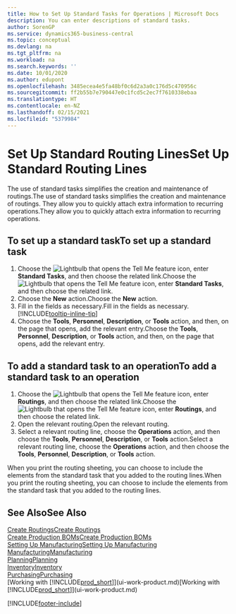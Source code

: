 ```yaml
---
title: How to Set Up Standard Tasks for Operations | Microsoft Docs
description: You can enter descriptions of standard tasks.
author: SorenGP
ms.service: dynamics365-business-central
ms.topic: conceptual
ms.devlang: na
ms.tgt_pltfrm: na
ms.workload: na
ms.search.keywords: ''
ms.date: 10/01/2020
ms.author: edupont
ms.openlocfilehash: 3485ecea4e5fa48bf0c6d2a3a0c176d5c470956c
ms.sourcegitcommit: ff2b55b7e790447e0c1fcd5c2ec7f7610338ebaa
ms.translationtype: HT
ms.contentlocale: en-NZ
ms.lasthandoff: 02/15/2021
ms.locfileid: "5379984"
---
```

# <a name="set-up-standard-routing-lines"></a><span data-ttu-id="5e104-103">Set Up Standard Routing Lines</span><span class="sxs-lookup"><span data-stu-id="5e104-103">Set Up Standard Routing Lines</span></span>

<span data-ttu-id="5e104-104">The use of standard tasks simplifies the creation and maintenance of routings.</span><span class="sxs-lookup"><span data-stu-id="5e104-104">The use of standard tasks simplifies the creation and maintenance of routings.</span></span> <span data-ttu-id="5e104-105">They allow you to quickly attach extra information to recurring operations.</span><span class="sxs-lookup"><span data-stu-id="5e104-105">They allow you to quickly attach extra information to recurring operations.</span></span>

## <a name="to-set-up-a-standard-task"></a><span data-ttu-id="5e104-106">To set up a standard task</span><span class="sxs-lookup"><span data-stu-id="5e104-106">To set up a standard task</span></span>

1. <span data-ttu-id="5e104-107">Choose the ![Lightbulb that opens the Tell Me feature](media/ui-search/search_small.png "Tell me what you want to do") icon, enter **Standard Tasks**, and then choose the related link.</span><span class="sxs-lookup"><span data-stu-id="5e104-107">Choose the ![Lightbulb that opens the Tell Me feature](media/ui-search/search_small.png "Tell me what you want to do") icon, enter **Standard Tasks**, and then choose the related link.</span></span>
2. <span data-ttu-id="5e104-108">Choose the **New** action.</span><span class="sxs-lookup"><span data-stu-id="5e104-108">Choose the **New** action.</span></span>
3. <span data-ttu-id="5e104-109">Fill in the fields as necessary.</span><span class="sxs-lookup"><span data-stu-id="5e104-109">Fill in the fields as necessary.</span></span> [!INCLUDE[tooltip-inline-tip](includes/tooltip-inline-tip_md.md)]
4. <span data-ttu-id="5e104-110">Choose the **Tools**, **Personnel**, **Description**, or **Tools** action, and then, on the page that opens, add the relevant entry.</span><span class="sxs-lookup"><span data-stu-id="5e104-110">Choose the **Tools**, **Personnel**, **Description**, or **Tools** action, and then, on the page that opens, add the relevant entry.</span></span>

## <a name="to-add-a-standard-task-to-an-operation"></a><span data-ttu-id="5e104-111">To add a standard task to an operation</span><span class="sxs-lookup"><span data-stu-id="5e104-111">To add a standard task to an operation</span></span>

1. <span data-ttu-id="5e104-112">Choose the ![Lightbulb that opens the Tell Me feature](media/ui-search/search_small.png "Tell me what you want to do") icon, enter **Routings**, and then choose the related link.</span><span class="sxs-lookup"><span data-stu-id="5e104-112">Choose the ![Lightbulb that opens the Tell Me feature](media/ui-search/search_small.png "Tell me what you want to do") icon, enter **Routings**, and then choose the related link.</span></span>
2. <span data-ttu-id="5e104-113">Open the relevant routing.</span><span class="sxs-lookup"><span data-stu-id="5e104-113">Open the relevant routing.</span></span>
3. <span data-ttu-id="5e104-114">Select a relevant routing line, choose the **Operations** action, and then choose the **Tools**, **Personnel**, **Description**, or **Tools** action.</span><span class="sxs-lookup"><span data-stu-id="5e104-114">Select a relevant routing line, choose the **Operations** action, and then choose the **Tools**, **Personnel**, **Description**, or **Tools** action.</span></span>

<span data-ttu-id="5e104-115">When you print the routing sheeting, you can choose to include the elements from the standard task that you added to the routing lines.</span><span class="sxs-lookup"><span data-stu-id="5e104-115">When you print the routing sheeting, you can choose to include the elements from the standard task that you added to the routing lines.</span></span>

## <a name="see-also"></a><span data-ttu-id="5e104-116">See Also</span><span class="sxs-lookup"><span data-stu-id="5e104-116">See Also</span></span>

[<span data-ttu-id="5e104-117">Create Routings</span><span class="sxs-lookup"><span data-stu-id="5e104-117">Create Routings</span></span>](production-how-to-create-routings.md)  
[<span data-ttu-id="5e104-118">Create Production BOMs</span><span class="sxs-lookup"><span data-stu-id="5e104-118">Create Production BOMs</span></span>](production-how-to-create-production-boms.md)  
[<span data-ttu-id="5e104-119">Setting Up Manufacturing</span><span class="sxs-lookup"><span data-stu-id="5e104-119">Setting Up Manufacturing</span></span>](production-configure-production-processes.md)  
[<span data-ttu-id="5e104-120">Manufacturing</span><span class="sxs-lookup"><span data-stu-id="5e104-120">Manufacturing</span></span>](production-manage-manufacturing.md)  
[<span data-ttu-id="5e104-121">Planning</span><span class="sxs-lookup"><span data-stu-id="5e104-121">Planning</span></span>](production-planning.md)  
[<span data-ttu-id="5e104-122">Inventory</span><span class="sxs-lookup"><span data-stu-id="5e104-122">Inventory</span></span>](inventory-manage-inventory.md)  
[<span data-ttu-id="5e104-123">Purchasing</span><span class="sxs-lookup"><span data-stu-id="5e104-123">Purchasing</span></span>](purchasing-manage-purchasing.md)  
<span data-ttu-id="5e104-124">[Working with [!INCLUDE[prod_short](includes/prod_short.md)]](ui-work-product.md)</span><span class="sxs-lookup"><span data-stu-id="5e104-124">[Working with [!INCLUDE[prod_short](includes/prod_short.md)]](ui-work-product.md)</span></span>  


[!INCLUDE[footer-include](includes/footer-banner.md)]